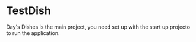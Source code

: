 # TestDish
Day's Dishes is the main project, you need set up with the start up projecto to run the application.
